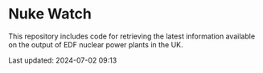 # Nuke Watch

This repository includes code for retrieving the latest information available on the output of EDF nuclear power plants in the UK.

Last updated: 2024-07-02 09:13